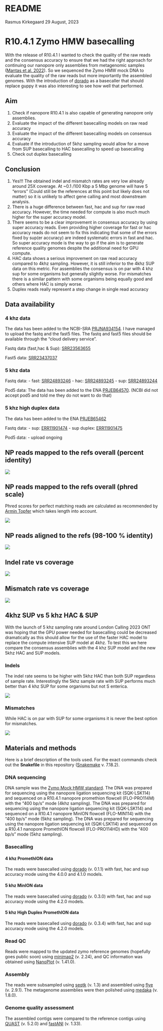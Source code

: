 README
================
Rasmus Kirkegaard
29 August, 2023

# R10.4.1 Zymo HMW basecalling

With the release of R10.4.1 I wanted to check the quality of the raw
reads and the consensus accuracy to ensure that we had the right
approach for continuing our nanopore only assemblies from metagenomic
samples ([Mantas et
al. 2022](https://www.nature.com/articles/s41592-022-01539-7)). So we
sequenced the Zymo HMW mock DNA to evaluate the quality of the raw reads
but more importantly the assembled genomes. With the introduction of
[dorado](https://github.com/nanoporetech/dorado) as a basecaller that
should replace guppy it was also interesting to see how well that
performed.

## Aim

1.  Check if nanopore R10.4.1 is also capable of generating nanopore
    only assemblies.
2.  Evaluate the impact of the different basecalling models on raw read
    accuracy
3.  Evaluate the impact of the different basecalling models on consensus
    accuracy
4.  Evaluate if the introduction of 5khz sampling would allow for a move
    from SUP basecalling to HAC basecalling to speed up basecalling
5.  Check out duplex basecalling

## Conclusion

1.  Yes!!! The obtained indel and mismatch rates are very low already
    around 25X coverage. At \~0.1 /100 Kbp a 5 Mbp genome will have 5
    “errors” (Could still be the references at this point but likely
    does not matter) so it is unlikely to affect gene calling and most
    downstream analysis.
2.  There is a huge difference between fast, hac and sup for raw read
    accuracy. However, the time needed for compute is also much much
    higher for the super accuracy model.
3.  There seems to be a clear improvement in consensus accuracy by using
    super accuracy reads. Even providing higher coverage for fast or hac
    accuracy reads do not seem to fix this indicating that some of the
    errors fixed by sup(er accuracy) are indeed systematic errors in
    fast and hac. So super accuracy mode is the way to go if the aim is
    to generate reference quality genomes despite the additional need
    for GPU compute.
4.  HAC data shows a serious improvement on raw read accuracy compared
    to 4khz sampling. However, it is still inferior to the 4khz SUP data
    on this metric. For assemblies the consensus is on par with 4 khz
    sup for some organisms but generally slightly worse. For mismatches
    there is a similar pattern with some organisms being equally good
    and others where HAC is simply worse.
5.  Duplex reads really represent a step change in single read accuracy

## Data availability

### 4 khz data

The data has been added to the NCBI-SRA
[PRJNA934154](https://www.ncbi.nlm.nih.gov/bioproject/PRJNA934154). I
have managed to upload the fastq and the fast5 files. The fastq and
fast5 files should be available through the “cloud delivery service”.

Fastq data (fast,hac & Sup):
[SRR23563655](https://trace.ncbi.nlm.nih.gov/Traces/?view=run_browser&page_size=10&acc=SRR23563655&display=data-access)

Fast5 data:
[SRR23437037](https://trace.ncbi.nlm.nih.gov/Traces/?view=run_browser&acc=SRR23437037&display=data-access)

### 5 khz data

Fastq data: - fast:
[SRR24893246](https://trace.ncbi.nlm.nih.gov/Traces/?view=run_browser&page_size=10&acc=SRR24893246&display=data-access) -
hac:
[SRR24893245](https://trace.ncbi.nlm.nih.gov/Traces/?view=run_browser&page_size=10&acc=SRR24893245&display=data-access) -
sup:
[SRR24893244](https://trace.ncbi.nlm.nih.gov/Traces/?view=run_browser&page_size=10&acc=SRR24893244&display=data-access)

Pod5 data: The data has been added to the ENA
[PRJEB64570](https://www.ebi.ac.uk/ena/browser/view/PRJEB64570). (NCBI
did not accept pod5 and told me they do not want to do that)

### 5 khz high duplex data

The data has been added to the ENA
[PRJEB65462](https://www.ebi.ac.uk/ena/browser/view/PRJEB65462)

Fastq data: - sup:
[ERR11901474](https://www.ebi.ac.uk/ena/browser/view/ERR11901474) - sup
duplex:
[ERR11901475](https://www.ebi.ac.uk/ena/browser/view/ERR11901475)

Pod5 data: - upload ongoing

## NP reads mapped to the refs overall (percent identity)

![](README_files/figure-gfm/unnamed-chunk-1-1.png)<!-- -->

## NP reads mapped to the refs overall (phred scale)

Phred scores for perfect matching reads are calculated as recommended by
[Armin
Topfer](https://twitter.com/kirk3gaard/status/1397457000217423873) which
takes length into account.

![](README_files/figure-gfm/unnamed-chunk-2-1.png)<!-- -->

## NP reads aligned to the refs (98-100 % identity)

![](README_files/figure-gfm/unnamed-chunk-3-1.png)<!-- -->

## Indel rate vs coverage

![](README_files/figure-gfm/unnamed-chunk-4-1.png)<!-- -->

## Mismatch rate vs coverage

![](README_files/figure-gfm/unnamed-chunk-5-1.png)<!-- -->

## 4khz SUP vs 5 khz HAC & SUP

With the launch of 5 khz sampling rate around London Calling 2023 ONT
was hoping that the GPU power needed for basecalling could be decreased
dramatically as this should allow for the use of the faster HAC model to
replace the compute intensive SUP model at 4khz. To test this we here
compare the consensus assemblies with the 4 khz SUP model and the new
5khz HAC and SUP models.

### Indels

The indel rate seems to be higher with 5khz HAC than both SUP regardless
of sample rate. Interestingly the 5khz sample rate with SUP performs
much better than 4 khz SUP for some organisms but not S enterica.

![](README_files/figure-gfm/unnamed-chunk-6-1.png)<!-- -->

### Mismatches

While HAC is on par with SUP for some organisms it is never the best
option for mismatches.

![](README_files/figure-gfm/unnamed-chunk-7-1.png)<!-- -->

## Materials and methods

Here is a brief description of the tools used. For the exact commands
check out the **Snakefile** in this repository
([Snakemake](https://snakemake.readthedocs.io/en/stable/) v. 7.18.2).

### DNA sequencing

DNA sample was the [Zymo Mock HMW
standard](https://zymoresearch.eu/products/zymobiomics-hmw-dna-standard).
The DNA was prepared for sequencing using the nanopore ligation
sequencing kit (SQK-LSK114) and sequenced on a R10.4.1 nanopore
promethion flowcell (FLO-PRO114M) with the “400 bp/s” mode (4khz
sampling). The DNA was prepared for sequencing using the nanopore
ligation sequencing kit (SQK-LSK114) and sequenced on a R10.4.1 nanopore
MinION flowcell (FLO-MIN114) with the “400 bp/s” mode (5khz sampling).
The DNA was prepared for sequencing using the nanopore ligation
sequencing kit (SQK-LSK114) and sequenced on a R10.4.1 nanopore
PromethION flowcell (FLO-PRO114HD) with the “400 bp/s” mode (5khz
sampling).

### Basecalling

#### 4 khz PromethION data

The reads were basecalled using
[dorado](https://github.com/nanoporetech/dorado) (v. 0.1.1) with fast,
hac and sup accuracy mode using the 4.0.0 and 4.1.0 models.

#### 5 khz MinION data

The reads were basecalled using
[dorado](https://github.com/nanoporetech/dorado) (v. 0.3.0) with fast,
hac and sup accuracy mode using the 4.2.0 models.

#### 5 khz High Duplex PromethION data

The reads were basecalled using
[dorado](https://github.com/nanoporetech/dorado) (v. 0.3.4) with fast,
hac and sup accuracy mode using the 4.2.0 models.

### Read QC

Reads were mapped to the updated zymo reference genomes (hopefully goes
public soon) using [minimap2](https://github.com/lh3/minimap2) (v.
2.24), and QC information was obtained using
[NanoPlot](https://github.com/wdecoster/NanoPlot) (v. 1.41.0).

### Assembly

The reads were subsampled using [seqtk](https://github.com/lh3/seqtk)
(v. 1.3) and assembled using [flye](https://github.com/fenderglass/Flye)
(v. 2.9.1). The metagenome assemblies were then polished using
[medaka](https://github.com/nanoporetech/medaka) (v. 1.8.0).

### Genome quality assessment

The assembled contigs were compared to the reference contigs using
[QUAST](https://github.com/ablab/quast) (v. 5.2.0) and
[fastANI](https://github.com/ParBLiSS/FastANI) (v. 1.33).
